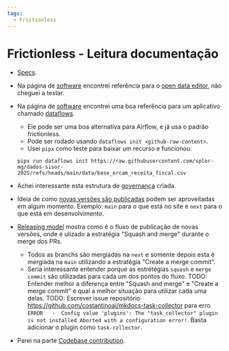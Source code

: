 ```yaml
---
tags:
  - Frictionless
---
```


# Frictionless - Leitura documentação

- [Specs](https://datapackage.org/overview/software/).
- Na página de [software](https://datapackage.org/overview/software/) encontrei referência para o [open data editor](https://opendataeditor.okfn.org/), não cheguei a testar.
- Na página de [software](https://datapackage.org/overview/software/) encontrei uma boa referência para um aplicativo chamado [dataflows](https://github.com/datahq/dataflows).
    - Ele pode ser uma boa alternativa para Airflow, e já usa o padrão frictionless.
    - Pode ser rodado usando `dataflows init <github-raw-content>`.
    - Usei `pipx` como teste para baixar um recurso e funcionou:

    ```
    pipx run dataflows init https://raw.githubusercontent.com/splor-mg/dados-sisor-2025/refs/heads/main/data/base_orcam_receita_fiscal.csv
    ```
- Achei interessante esta estrutura de [governança](https://datapackage.org/overview/governance/) criada.
- Ideia de como [novas versões são publicadas](https://datapackage.org/overview/contributing/#branching-and-releasing) podem ser aproveitadas em algum momento. Exemplo: `main` para o que está no site e `next` para o que está em desenvolvimento.
- [Releasing model](https://datapackage.org/overview/contributing/#releasing-model) mostra como é o fluxo de publicação de novas versões, onde é ulizado a estratégia "Squash and merge" durante o merge dos PRs.
    - Todos as branchs são mergiadas na `next` e somente depois esta é mergiada na `main` utilizando a estratégia "Create a merge commit".
    - Seria interessante entender porque as estrétégias `squash` e `merge commit` são utilizadas para cada um dos pontos do fluxo.
    TODO: Entender melhor a diferença entre "Squash and merge" e "Create a merge commit" e qual a melhor situação para utilizar cada uma delas.
    TODO: Escrever issue repositório https://github.com/costantinoai/mkdocs-task-collector para erro `ERROR   -  Config value 'plugins': The "task_collector" plugin is not installed Aborted with a configuration error!`. Basta adicionar o plugin como `task-collector`.

- Parei na parte [Codebase contribution](https://datapackage.org/overview/contributing/#codebase-contribution).
